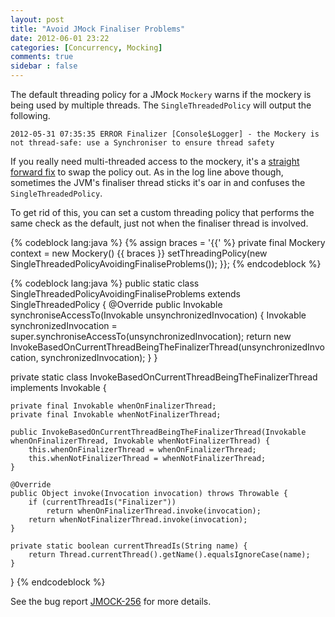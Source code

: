 ```yaml
---
layout: post
title: "Avoid JMock Finaliser Problems"
date: 2012-06-01 23:22
categories: [Concurrency, Mocking]
comments: true
sidebar : false
---
```


The default threading policy for a JMock `Mockery` warns if the mockery is being used by multiple threads. The `SingleThreadedPolicy` will output the following.

	2012-05-31 07:35:35 ERROR Finalizer [Console$Logger] - the Mockery is not thread-safe: use a Synchroniser to ensure thread safety


If you really need multi-threaded access to the mockery, it's a [straight forward fix](/recipes/2012/06/01/making-jmock-thread-safe) to swap the policy out. As in the log line above though, sometimes the JVM's finaliser thread sticks it's oar in and confuses the `SingleThreadedPolicy`.

To get rid of this, you can set a custom threading policy that performs the same check as the default, just not when the finaliser thread is involved.

{% codeblock lang:java %}
{% assign braces = '{{' %}
private final Mockery context = new Mockery() {{ braces }}
    setThreadingPolicy(new SingleThreadedPolicyAvoidingFinaliseProblems());
}};
{% endcodeblock %}

{% codeblock lang:java %}
public static class SingleThreadedPolicyAvoidingFinaliseProblems extends SingleThreadedPolicy {
    @Override
    public Invokable synchroniseAccessTo(Invokable unsynchronizedInvocation) {
        Invokable synchronizedInvocation = super.synchroniseAccessTo(unsynchronizedInvocation);
        return new InvokeBasedOnCurrentThreadBeingTheFinalizerThread(unsynchronizedInvocation, synchronizedInvocation);
    }
}

private static class InvokeBasedOnCurrentThreadBeingTheFinalizerThread implements Invokable {

    private final Invokable whenOnFinalizerThread;
    private final Invokable whenNotFinalizerThread;

    public InvokeBasedOnCurrentThreadBeingTheFinalizerThread(Invokable whenOnFinalizerThread, Invokable whenNotFinalizerThread) {
        this.whenOnFinalizerThread = whenOnFinalizerThread;
        this.whenNotFinalizerThread = whenNotFinalizerThread;
    }

    @Override
    public Object invoke(Invocation invocation) throws Throwable {
        if (currentThreadIs("Finalizer"))
            return whenOnFinalizerThread.invoke(invocation);
        return whenNotFinalizerThread.invoke(invocation);
    }

    private static boolean currentThreadIs(String name) {
        return Thread.currentThread().getName().equalsIgnoreCase(name);
    }
}
{% endcodeblock %}

See the bug report [JMOCK-256](http://jira.codehaus.org/browse/JMOCK-256) for more details.